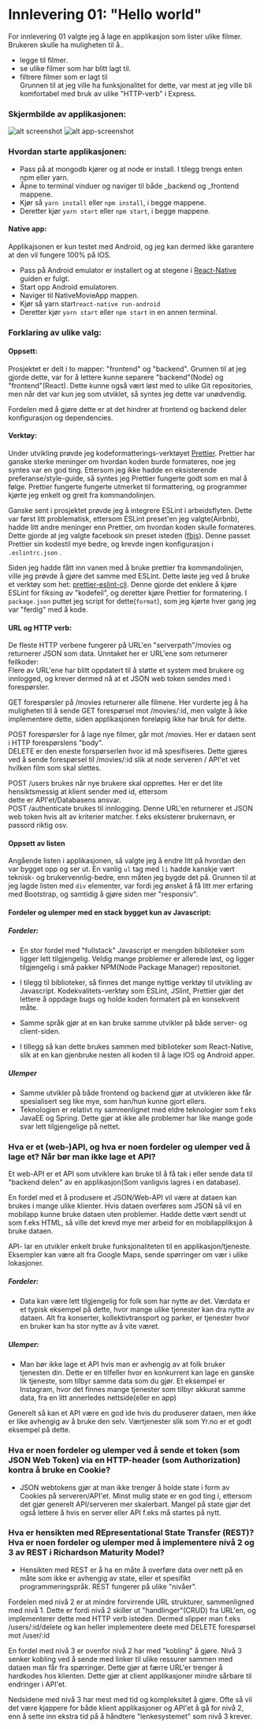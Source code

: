 # Innlevering 01: "Hello world"
For innlevering 01 valgte jeg å lage en applikasjon som lister ulike filmer. Brukeren skulle ha muligheten til å.. <br/>
- legge til filmer. <br/>
- se ulike filmer som har blitt lagt til. <br/>
- filtrere filmer som er lagt til<br/>
Grunnen til at jeg ville ha funksjonalitet for dette, var mest at jeg ville bli komfortabel med bruk av ulike "HTTP-verb" i Express.

### Skjermbilde av applikasjonen:
![alt screenshot](https://bytebucket.org/eSkogstad/web_api_innlevering01/raw/a46dc2626ab89c671469dedc8aa9fe6b11c09da0/screenshot.jpg?token=4e332c811989938ddd6af89778c13988a8345c3e)
![alt app-screenshot](https://bytebucket.org/eSkogstad/web_api_innlevering01/raw/14f43ef17020985d619c26468abd7d5028ed261f/app-screenshot.png?token=c0af0b38fb03316ef8001e9e638e065b286fb00e)

### Hvordan starte applikasjonen:
- Pass på at mongodb kjører og at node er install. I tilegg trengs enten npm eller yarn.
- Åpne to terminal vinduer og naviger til både _backend og _frontend mappene.
- Kjør så <code>yarn install</code> eller <code>npm install</code>, i begge mappene.
- Deretter kjør <code>yarn start</code> eller <code>npm start</code>, i begge mappene.
#### Native app:
Applikajsonen er kun testet med Android, og jeg kan dermed ikke garantere at den vil fungere 100% på IOS.
- Pass på Android emulator er installert og at stegene i 
[React-Native](https://facebook.github.io/react-native/releases/0.23/docs/android-setup.html) guiden er fulgt.
- Start opp Android emulatoren.
- Naviger til NativeMovieApp mappen.
- Kjør så yarn start<code>react-native run-android</code>
- Deretter kjør <code>yarn start</code> eller <code>npm start</code> in en annen terminal.


### Forklaring av ulike valg:
#### Oppsett:
Prosjektet er delt i to mapper: "frontend" og "backend". Grunnen til at jeg gjorde dette, var for å lettere kunne separere "backend"(Node) og "frontend"(React).
Dette kunne også vært løst med to ulike Git repositories, men når det var kun jeg som utviklet, så syntes jeg dette var unødvendig. 

Fordelen med å gjøre dette er at det hindrer at frontend og backend deler konfigurasjon og dependencies.

#### Verktøy:
Under utvikling prøvde jeg kodeformatterings-verktøyet [Prettier](https://github.com/prettier/prettier). 
Prettier har ganske sterke meninger om hvordan koden burde formateres, noe jeg syntes var en god ting. 
Ettersom jeg ikke hadde en eksisterende preferanse/style-guide, så syntes jeg Prettier fungerte godt som en mal å følge. 
Prettier fungerte fungerte utmerket til formattering, og programmer kjørte jeg enkelt og greit fra kommandolinjen. 

Ganske sent i prosjektet prøvde jeg å integrere ESLint i arbeidsflyten. Dette var først litt problematisk, ettersom ESLint
preset'en jeg valgte(Airbnb), hadde litt andre meninger enn Prettier, om hvordan koden skulle formateres.
Dette gjorde at jeg valgte facebook sin preset isteden ([fbjs](https://www.npmjs.com/package/eslint-config-fbjs)).
Denne passet Prettier sin kodestil mye bedre, og krevde ingen konfigurasjon i <code>.eslintrc.json</code> .

Siden jeg hadde fått inn vanen med å bruke prettier fra kommandolinjen, ville jeg prøvde å gjøre det samme med ESLint.
Dette løste jeg ved å bruke et verktøy som het: [prettier-eslint-cli](https://www.npmjs.com/package/prettier-eslint-cli).
Denne gjorde det enklere å kjøre ESLint for fiksing av "kodefeil", og deretter kjøre Prettier for formatering.
I <code>package.json</code> puttet jeg script for dette(<code>format</code>), som jeg kjørte hver gang jeg var "ferdig" med å kode.


#### URL og HTTP verb:
De fleste HTTP verbene fungerer på URL'en "serverpath"/movies og returnerer JSON som data. 
Unntaket her er URL'ene som returnerer feilkoder:  <br/>
Flere av URL'ene har blitt oppdatert til å støtte et system med brukere og innlogged, og 
krever dermed nå at et JSON web token sendes med i forespørsler. 

GET forespørsler på /movies returnerer alle filmene. Her vurderte jeg å ha muligheten til å sende
GET forespørsel mot /movies/:id, men valgte å ikke implementere dette, siden applikasjonen foreløpig 
ikke har bruk for dette.

POST forespørsler for å lage nye filmer, går mot /movies. Her er dataen sent i HTTP forespørslens "body". <br/>
DELETE er den eneste forspørserlen hvor id må spesifiseres. Dette gjøres ved å sende forespørsel til /movies/:id
slik at node serveren / API'et vet hvilken film som skal slettes.


POST /users brukes når nye brukere skal opprettes. Her er det lite hensiktsmessig at klient sender med id, ettersom<br/>
dette er API'et/Databasens ansvar.<br/>
POST /authenticate brukes til innlogging. Denne URL'en returnerer et JSON web token hvis alt av kriterier matcher.
f.eks eksisterer brukernavn, er passord riktig osv.

#### Oppsett av listen
Angående listen i applikasjonen, så valgte jeg å endre litt på hvordan den var bygget opp og ser ut.
En vanlig <code>ul</code> tag med <code>li</code> hadde kanskje vært teknisk- og brukervennlig-bedre, 
enn måten jeg bygde det på.
Grunnen til at jeg lagde listen med <code>div</code> elementer, var fordi jeg ønsket å 
få litt mer erfaring med Bootstrap, og samtidig å gjøre siden mer "responsiv".

#### Fordeler og ulemper med en stack bygget kun av Javascript:

##### Fordeler:
- En stor fordel med "fullstack" Javascript er mengden biblioteker som ligger lett tilgjengelig. 
 Veldig mange problemer er allerede løst, og ligger tilgjengelig i små pakker NPM(Node Package Manager) repositoriet. 
- I tilegg til biblioteker, så finnes det mange nyttige verktøy til utvikling av Javascript. 
  Kodekvalitets-verktøy som ESLint, JSlint, Prettier gjør det lettere å oppdage bugs og holde koden formatert på en konsekvent
  måte.

- Samme språk gjør at en kan bruke samme utvikler på både server- og client-siden. 
- I tillegg så kan dette brukes sammen med biblioteker som React-Native, 
slik at en kan gjenbruke nesten all koden til å lage IOS og Android apper.

##### Ulemper 
- Samme utvikler på både frontend og backend gjør at utvikleren ikke får spesialisert seg like mye, som han/hun 
kunne gjort ellers.
- Teknologien er relativt ny sammenlignet med eldre teknologier som f.eks JavaEE og Spring. Dette gjør at ikke alle problemer 
har like mange gode svar lett tilgjengelige på nettet.

### Hva er et (web-)API, og hva er noen fordeler og ulemper ved å lage et? Når bør man ikke lage et API?
Et web-API er et API som utviklere kan bruke til å få tak i eller sende data til "backend delen" av 
en applikasjon(Som vanligvis lagres i en database).

En fordel med et å produsere et JSON/Web-API vil være at dataen kan brukes i mange ulike klienter. Hvis dataen overføres som JSON så
vil en mobilapp kunne bruke dataen uten problemer. Hadde dette vært sendt ut som f.eks HTML, så ville det krevd mye mer arbeid for en mobilappliksjon å bruke dataen.

API- lar en utvikler enkelt bruke funksjonaliteten til en applikasjon/tjeneste. Eksempler kan være alt fra Google Maps,
sende spørringer om vær i ulike lokasjoner.

##### Fordeler:
- Data kan være lett tilgjengelig for folk som har nytte av det. Værdata er et typisk eksempel på dette, hvor mange ulike tjenester
kan dra nytte av dataen. Alt fra konserter, kollektivtransport og parker, er tjenester hvor en bruker kan ha stor nytte av å vite været.


##### Ulemper:
- Man bør ikke lage et API hvis man er avhengig av at folk bruker tjenesten din. Dette er en tilfeller hvor en konkurrent kan lage en ganske lik tjeneste, som
tilbyr samme data som du gjør. Et eksempel er Instagram, hvor det finnes mange tjenester som tilbyr akkurat samme data,
 fra en litt annerledes nettside(eller en app)
 
 Generelt så kan et API være en god ide hvis du produserer dataen, men ikke er like avhengig av å bruke den selv.
 Værtjenester slik som Yr.no er et godt eksempel på dette.
 
 
### Hva er noen fordeler og ulemper ved å sende et token (som JSON Web Token) via en HTTP-header (som Authorization) kontra å bruke en Cookie?
 - JSON webtokens gjør at man ikke trenger å holde state i form av Cookies på serveren/API'et. Minst mulig state er en god ting
 i, ettersom det gjør generelt API/serveren mer skalerbart. Mangel på state gjør det også lettere å hvis en server eller API 
 f.eks må startes på nytt.
 
### Hva er hensikten med REpresentational State Transfer (REST)? Hva er noen fordeler og ulemper med å implementere nivå 2 og 3 av REST i Richardson Maturity Model? 
- Hensikten med REST er å ha en måte å overføre data over nett på en måte som ikke er avhengig av state, eller et
spesifikt programmeringspråk. REST fungerer på ulike "nivåer". 

Fordelen med nivå 2 er at mindre forvirrende URL strukturer, sammenligned med nivå 1. Dette er fordi nivå 2 skiller 
ut "handlinger"(CRUD) fra URL'en, og implementerer dette med HTTP verb isteden. Dermed slipper man f.eks
/users/:id/delete og kan heller implementere deete med DELETE forespørsel mot /user/:id

En fordel med nivå 3 er ovenfor nivå 2 har med "kobling" å gjøre. Nivå 3 senker kobling ved å sende med linker til ulike 
ressurer sammen med dataen man får fra spørringer. Dette gjør at færre URL'er trenger å hardkodes hos klienten. 
Dette gjør at client applikasjoner mindre sårbare til endringer i API'et.

Nedsidene med nivå 3 har mest med tid og kompleksitet å gjøre. Ofte så vil det være kjappere for både klient applikasjoner 
og API'et å gå for nivå 2, enn å sette inn ekstra tid på å håndtere "lenkesystemet" som nivå 3 krever.